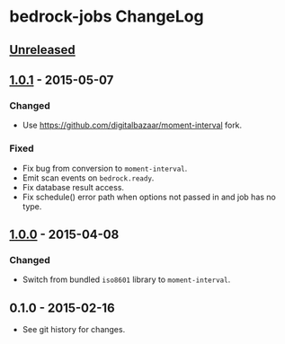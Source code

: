 # bedrock-jobs ChangeLog

## [Unreleased]

## [1.0.1] - 2015-05-07

### Changed
- Use https://github.com/digitalbazaar/moment-interval fork.

### Fixed
- Fix bug from conversion to `moment-interval`.
- Emit scan events on `bedrock.ready`.
- Fix database result access.
- Fix schedule() error path when options not passed in and job has no type.

## [1.0.0] - 2015-04-08

### Changed
- Switch from bundled `iso8601` library to `moment-interval`.

## 0.1.0 - 2015-02-16

- See git history for changes.

[Unreleased]: https://github.com/digitalbazaar/bedrock-jobs/compare/1.0.1...HEAD
[1.0.1]: https://github.com/digitalbazaar/bedrock-jobs/compare/1.0.0...1.0.1
[1.0.0]: https://github.com/digitalbazaar/bedrock-jobs/compare/0.1.0...1.0.0
